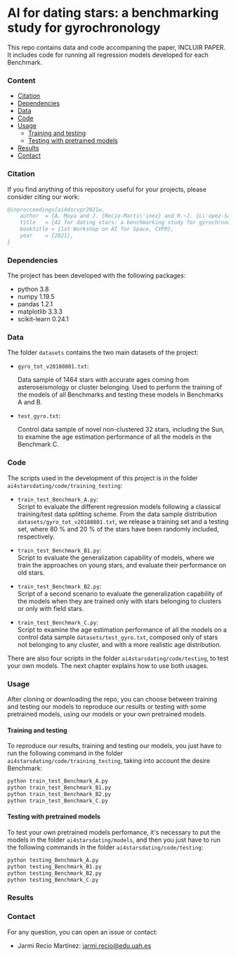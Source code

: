 # AI for dating stars: a benchmarking study for gyrochronology

This repo contains data and code accompaning the paper, INCLUIR PAPER. It includes code for running all regression models developed for each Benchmark.

### Content

  * [Citation](#citation)  
  * [Dependencies](#dependencies)
  * [Data](#data)
  * [Code](#code)
  * [Usage](#usage)
    * [Training and testing](#training-and-testing)
    * [Testing with pretrained models](#testing-with-pretrained-models)
  * [Results](#results)
  * [Contact](#contact)


### Citation

If you find anything of this repository useful for your projects, please consider citing our work:

```bibtex
@inprocceedings{ai4dscvpr2021w,
	author  = {A. Moya and J. {Recio-Marti\'inez} and R.~J. {L\'opez-Sastre}},
	title   = {AI for dating stars: a benchmarking study for gyrochronology},
  	booktitle = {1st Workshop on AI for Space, CVPR},
	year	= {2021},	
}
```

### Dependencies
The project has been developed with the following packages: 
- python 3.8
- numpy 1.19.5
- pandas 1.2.1
- matplotlib 3.3.3
- scikit-learn 0.24.1


### Data

The folder `datasets` contains the two main datasets of the project:

- `gyro_tot_v20180801.txt`:  
  
  Data sample of 1464 stars with accurate ages coming from asteroseismology or cluster belonging. Used to perform the training of the models of all Benchmarks and testing these  models in Benchmarks A and B.  

- `test_gyro.txt`:  
  
  Control data sample of novel non-clustered 32 stars, including the Sun, to examine the age estimation performance of all the models in the Benchmark C.


### Code

The scripts used in the development of this project is in the folder `ai4starsdating/code/training_testing`:

- `train_test_Benchmark_A.py`:  
  Script to evaluate the different regression models following a classical training/test data splitting scheme. From the data sample distribution `datasets/gyro_tot_v20180801.txt`, we release a training set and a testing set, where 80 % and 20 % of the stars have been randomly included, respectively.

- `train_test_Benchmark_B1.py`:  
  Script to evaluate the generalization capability of models, where we train the approaches on young stars, and evaluate their performance on old stars.  
  
- `train_test_Benchmark_B2.py`:  
  Script of a second scenario to evaluate the generalization capability of the models when they are trained only with stars belonging to clusters or only with field stars.

- `train_test_Benchmark_C.py`:  
  Script to examine the age estimation performance of all the models on a control data sample `datasets/test_gyro.txt`, composed only of stars not belonging to any cluster, and with a more realistic age distribution.  
  
There are also four scripts in the folder `ai4starsdating/code/testing`, to test your own models. The next chapter explains how to use both usages.


### Usage  

After cloning or downloading the repo, you can choose between training and testing our models to reproduce our results or testing with some pretrained models, using our models or your own pretrained models.

#### Training and testing  
  
To reproduce our results, training and testing our models, you just have to run the following command in the folder `ai4starsdating/code/training_testing`, taking into account the desire Benchmark:

```bash
python train_test_Benchmark_A.py
python train_test_Benchmark_B1.py  
python train_test_Benchmark_B2.py
python train_test_Benchmark_C.py
```

#### Testing with pretrained models

To test your own pretrained models perfomance, it's necessary to put the models in the folder `ai4starsdating/models`, and then you just have to run the following commands in the folder `ai4starsdating/code/testing`:

```bash
python testing_Benchmark_A.py
python testing_Benchmark_B1.py  
python testing_Benchmark_B2.py
python testing_Benchmark_C.py
```

### Results


### Contact

For any question, you can open an issue or contact:

- Jarmi Recio Martínez: jarmi.recio@edu.uah.es

